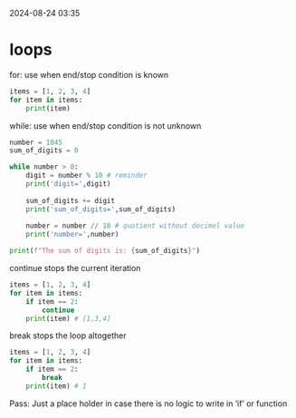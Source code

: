 2024-08-24 03:35
# loops

for: use when end/stop condition is known
``` python
items = [1, 2, 3, 4]
for item in items:
	print(item)
```

while: use when end/stop condition is not unknown

```python
number = 1045
sum_of_digits = 0

while number > 0:
    digit = number % 10 # reminder
    print('digit=',digit)
    
    sum_of_digits += digit
    print('sum_of_digits=',sum_of_digits)
    
    number = number // 10 # quotient without decimel value
    print('number=',number)

print(f"The sum of digits is: {sum_of_digits}")
```

continue stops the current iteration
```python
items = [1, 2, 3, 4]
for item in items:
	if item == 2:
		continue
	print(item) # [1,3,4]
```
break stops the loop altogether
```python
items = [1, 2, 3, 4]
for item in items:
	if item == 2:
		break
	print(item) # 1
```

Pass:
Just a place holder in case there is no logic to write in ’if’ or function 